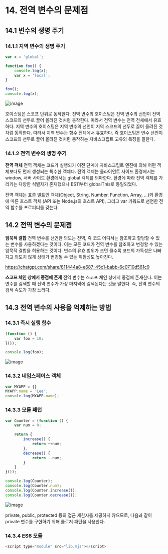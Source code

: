 # 14. 전역 변수의 문제점
## 14.1 변수의 생명 주기
### 14.1.1 지역 변수의 생명 주기
```javascript
var x = 'global';

function foo() {
    console.log(x);
    var x = 'local';
}

foo();
console.log(x);
```
![image](https://github.com/user-attachments/assets/1ced4dbb-fcc4-4750-85cc-7b8690b42a16)

호이스팅은 스코프 단위로 동작한다.
전역 변수의 호이스팅은 전역 변수의 선언이 전역 스코프의 선두로 끌어 올려진 것처럼 동작한다.
따라서 전역 변수는 전역 전체에서 유효하다.
지역 변수의 호이스팅은 지역 변수의 선언이 지역 스코프의 선두로 끌어 올려진 것처럼 동작한다.
따라서 지역 변수는 함수 전체에서 유효하다.
즉 호이스팅은 변수 선언이 스코프의 선두로 끌어 올려진 것처럼 동작하는 자바스크립트 고유의 특징을 말한다.

### 14.1.2 전역 변수의 생명 주기

**전역 객체**
전역 객체는 코드가 실행되기 이전 단계에 자바스크립트 엔진에 의해 어떤 객체보다도 먼저 생성되는 특수한 객체다.
전역 객체는 클라이언트 사이드 환경에서는 window, 서버 사이드 환경에서는 global 객체를 의마한다.
환경에 따라 전역 객체를 가리키는 다양한 식별자가 존재했으나 ES11부터 globalThis로 통일되었다.

전역 객체는 표준 빌트인 객체(Object, String, Number, Function, Array, ...)와 환경에 따른 호스트 객체 (API 또는 Node.js의 호스트 API), 그리고 var 키워드로 선언한 전역 함수를 프로퍼티를 갖는다.


## 14.2 전역 변수의 문제점
**암묵적 결합**
전역 변수를 선언한 의도는 전역, 즉 코드 어디서는 참조하고 할당할 수 있는 변수를 사용하겠다는 것이다.
이는 모든 코드가 전역 변수를 참조하고 변경할 수 있는 암묵적 결합을 허용하는 것이다.
변수의 유효 범위가 크면 클수록 코드의 가독성은 나빠지고 의도치 않게 상태가 변경될 수 있는 위험성도 높아진다.

<https://chatgpt.com/share/811444a8-e687-45c1-babb-6c0710d561c9>

**스코프 체인 상에서 종점에 존재**
전역 변수는 스코프 체인 상에서 종점에 존재한다.
이는 변수를 검색할 때 전역 변수가 가장 마지막에 검색된다는 것을 말한다.
즉, 전역 변수의 검색 속도가 가장 느리다.

## 14.3 전역 변수의 사용을 억제하는 방법
### 14.3.1 즉시 실행 함수
```javascript
(function () {
    var foo = 10;
}());

console.log(foo);
```

![image](https://github.com/user-attachments/assets/857cc6bc-6d69-4462-b87c-f09ed25bc1bd)


### 14.3.2 네임스페이스 객체
```javascript
var MYAPP = {}
MYAPP.name = 'Lee';
console.log(MYAPP.name);
```

### 14.3.3 모듈 패턴
```javascript
var Counter = (function () {
    var num = 0;

    return {
        increase() {
            return ++num;
        },
        decrease() {
            return --num;
        }
    }
}());

console.log(Counter);
console.log(Counter.num);
console.log(Counter.increase());
console.log(Counter.decrease());
```

![image](https://github.com/user-attachments/assets/caa63b99-7124-40fb-b5e0-c84a152752f4)

private, public, protected 등의 접근 제한자를 제공하지 않으므로,
다음과 같이 private 변수를 구현하기 위해 클로저 패턴을 사용한다.

### 14.3.4 ES6 모듈
```javascript
<script type="module" src="lib.mjs"></script>
```
